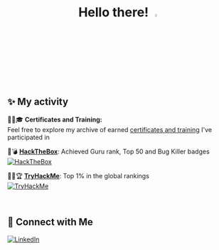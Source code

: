 # <div align="center"> Hello there! <img src="https://media.giphy.com/media/hvRJCLFzcasrR4ia7z/giphy.gif" width="4%">


## ✨ My activity


🧑‍💻🎓 **Certificates and Training:**  
Feel free to explore my archive of earned [certificates and training] I've participated in

🔐💣 **[HackTheBox]**: Achieved Guru rank, Top 50 and Bug Killer badges  
[![HackTheBox](https://www.hackthebox.com/badge/image/220734)][HackTheBox]

🕵️‍♂️🏆 **[TryHackMe]**: Top 1% in the global rankings  
[![TryHackMe](https://tryhackme-badges.s3.amazonaws.com/rafal301.png)][TryHackMe]

<br>

## 🔗 Connect with Me
[![LinkedIn](https://img.shields.io/badge/linkedin-%230077B5.svg?&style=for-the-badge&logo=linkedin&logoColor=white)](https://www.linkedin.com/in/rafalszponarski/)


[//]:#
[HackTheBox]:<https://app.hackthebox.com/profile/220734>
[TryHackMe]:<https://tryhackme.com/p/rafal301>
[certificates and training]:<https://github.com/rafalszponarski/rafalszponarski/tree/main/Technical%20Certificates>
